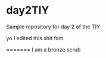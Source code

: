 # day2TIY
Sample repository for day 2 of the TIY

yo I edited this shit fam

=======
I am a bronze scrub 
